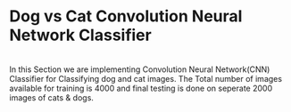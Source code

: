 # Dog vs Cat Convolution Neural Network Classifier
<br>
In this Section we are implementing Convolution Neural Network(CNN) Classifier for Classifying dog and cat images. The Total number of images available for training is 4000 and final testing is done on seperate 2000 images of cats & dogs.
 
